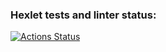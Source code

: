 ### Hexlet tests and linter status:
[![Actions Status](https://github.com/KorotEgor/docker-project-74/actions/workflows/hexlet-check.yml/badge.svg)](https://github.com/KorotEgor/docker-project-74/actions)